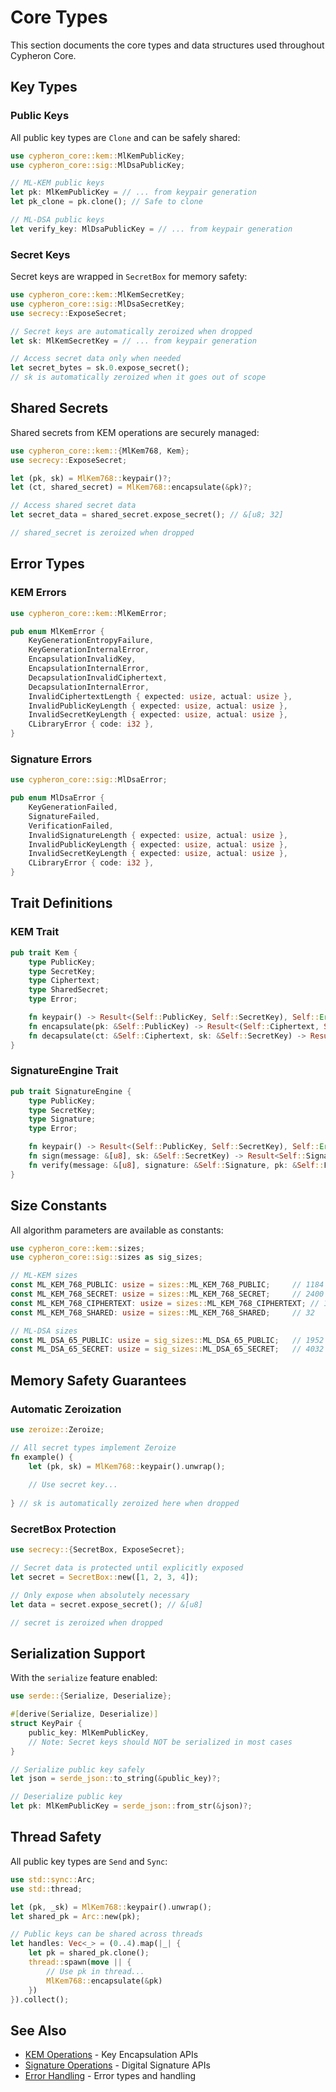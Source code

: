 # Core Types

This section documents the core types and data structures used throughout Cypheron Core.

## Key Types

### Public Keys

All public key types are `Clone` and can be safely shared:

```rust
use cypheron_core::kem::MlKemPublicKey;
use cypheron_core::sig::MlDsaPublicKey;

// ML-KEM public keys
let pk: MlKemPublicKey = // ... from keypair generation
let pk_clone = pk.clone(); // Safe to clone

// ML-DSA public keys  
let verify_key: MlDsaPublicKey = // ... from keypair generation
```

### Secret Keys

Secret keys are wrapped in `SecretBox` for memory safety:

```rust
use cypheron_core::kem::MlKemSecretKey;
use cypheron_core::sig::MlDsaSecretKey;
use secrecy::ExposeSecret;

// Secret keys are automatically zeroized when dropped
let sk: MlKemSecretKey = // ... from keypair generation

// Access secret data only when needed
let secret_bytes = sk.0.expose_secret();
// sk is automatically zeroized when it goes out of scope
```

## Shared Secrets

Shared secrets from KEM operations are securely managed:

```rust
use cypheron_core::kem::{MlKem768, Kem};
use secrecy::ExposeSecret;

let (pk, sk) = MlKem768::keypair()?;
let (ct, shared_secret) = MlKem768::encapsulate(&pk)?;

// Access shared secret data
let secret_data = shared_secret.expose_secret(); // &[u8; 32]

// shared_secret is zeroized when dropped
```

## Error Types

### KEM Errors

```rust
use cypheron_core::kem::MlKemError;

pub enum MlKemError {
    KeyGenerationEntropyFailure,
    KeyGenerationInternalError,
    EncapsulationInvalidKey,
    EncapsulationInternalError,
    DecapsulationInvalidCiphertext,
    DecapsulationInternalError,
    InvalidCiphertextLength { expected: usize, actual: usize },
    InvalidPublicKeyLength { expected: usize, actual: usize },
    InvalidSecretKeyLength { expected: usize, actual: usize },
    CLibraryError { code: i32 },
}
```

### Signature Errors

```rust
use cypheron_core::sig::MlDsaError;

pub enum MlDsaError {
    KeyGenerationFailed,
    SignatureFailed,
    VerificationFailed,
    InvalidSignatureLength { expected: usize, actual: usize },
    InvalidPublicKeyLength { expected: usize, actual: usize },
    InvalidSecretKeyLength { expected: usize, actual: usize },
    CLibraryError { code: i32 },
}
```

## Trait Definitions

### KEM Trait

```rust
pub trait Kem {
    type PublicKey;
    type SecretKey;
    type Ciphertext;
    type SharedSecret;
    type Error;

    fn keypair() -> Result<(Self::PublicKey, Self::SecretKey), Self::Error>;
    fn encapsulate(pk: &Self::PublicKey) -> Result<(Self::Ciphertext, Self::SharedSecret), Self::Error>;
    fn decapsulate(ct: &Self::Ciphertext, sk: &Self::SecretKey) -> Result<Self::SharedSecret, Self::Error>;
}
```

### SignatureEngine Trait

```rust
pub trait SignatureEngine {
    type PublicKey;
    type SecretKey;
    type Signature;
    type Error;

    fn keypair() -> Result<(Self::PublicKey, Self::SecretKey), Self::Error>;
    fn sign(message: &[u8], sk: &Self::SecretKey) -> Result<Self::Signature, Self::Error>;
    fn verify(message: &[u8], signature: &Self::Signature, pk: &Self::PublicKey) -> bool;
}
```

## Size Constants

All algorithm parameters are available as constants:

```rust
use cypheron_core::kem::sizes;
use cypheron_core::sig::sizes as sig_sizes;

// ML-KEM sizes
const ML_KEM_768_PUBLIC: usize = sizes::ML_KEM_768_PUBLIC;     // 1184
const ML_KEM_768_SECRET: usize = sizes::ML_KEM_768_SECRET;     // 2400  
const ML_KEM_768_CIPHERTEXT: usize = sizes::ML_KEM_768_CIPHERTEXT; // 1088
const ML_KEM_768_SHARED: usize = sizes::ML_KEM_768_SHARED;     // 32

// ML-DSA sizes
const ML_DSA_65_PUBLIC: usize = sig_sizes::ML_DSA_65_PUBLIC;   // 1952
const ML_DSA_65_SECRET: usize = sig_sizes::ML_DSA_65_SECRET;   // 4032
```

## Memory Safety Guarantees

### Automatic Zeroization

```rust
use zeroize::Zeroize;

// All secret types implement Zeroize
fn example() {
    let (pk, sk) = MlKem768::keypair().unwrap();
    
    // Use secret key...
    
} // sk is automatically zeroized here when dropped
```

### SecretBox Protection

```rust
use secrecy::{SecretBox, ExposeSecret};

// Secret data is protected until explicitly exposed
let secret = SecretBox::new([1, 2, 3, 4]);

// Only expose when absolutely necessary
let data = secret.expose_secret(); // &[u8]

// secret is zeroized when dropped
```

## Serialization Support

With the `serialize` feature enabled:

```rust
use serde::{Serialize, Deserialize};

#[derive(Serialize, Deserialize)]
struct KeyPair {
    public_key: MlKemPublicKey,
    // Note: Secret keys should NOT be serialized in most cases
}

// Serialize public key safely
let json = serde_json::to_string(&public_key)?;

// Deserialize public key  
let pk: MlKemPublicKey = serde_json::from_str(&json)?;
```

## Thread Safety

All public key types are `Send` and `Sync`:

```rust
use std::sync::Arc;
use std::thread;

let (pk, _sk) = MlKem768::keypair().unwrap();
let shared_pk = Arc::new(pk);

// Public keys can be shared across threads
let handles: Vec<_> = (0..4).map(|_| {
    let pk = shared_pk.clone();
    thread::spawn(move || {
        // Use pk in thread...
        MlKem768::encapsulate(&pk)
    })
}).collect();
```

## See Also

- [KEM Operations](kem.md) - Key Encapsulation APIs
- [Signature Operations](signatures.md) - Digital Signature APIs
- [Error Handling](errors.md) - Error types and handling